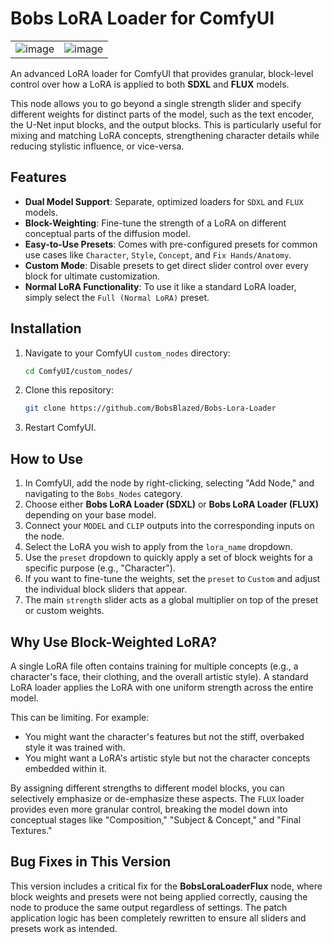 # Bobs LoRA Loader for ComfyUI

|||
|---|---|
|![image](https://github.com/user-attachments/assets/f614b579-c232-4f33-b994-f196c225edcf)|![image](https://github.com/user-attachments/assets/fca84c9b-211e-41fc-86a9-583e187cd6f1)|

An advanced LoRA loader for ComfyUI that provides granular, block-level control over how a LoRA is applied to both **SDXL** and **FLUX** models.

This node allows you to go beyond a single strength slider and specify different weights for distinct parts of the model, such as the text encoder, the U-Net input blocks, and the output blocks. This is particularly useful for mixing and matching LoRA concepts, strengthening character details while reducing stylistic influence, or vice-versa.

## Features

-   **Dual Model Support**: Separate, optimized loaders for `SDXL` and `FLUX` models.
-   **Block-Weighting**: Fine-tune the strength of a LoRA on different conceptual parts of the diffusion model.
-   **Easy-to-Use Presets**: Comes with pre-configured presets for common use cases like `Character`, `Style`, `Concept`, and `Fix Hands/Anatomy`.
-   **Custom Mode**: Disable presets to get direct slider control over every block for ultimate customization.
-   **Normal LoRA Functionality**: To use it like a standard LoRA loader, simply select the `Full (Normal LoRA)` preset.

## Installation

1.  Navigate to your ComfyUI `custom_nodes` directory:
    ```bash
    cd ComfyUI/custom_nodes/
    ```
2.  Clone this repository:
    ```bash
    git clone https://github.com/BobsBlazed/Bobs-Lora-Loader
    ```
3.  Restart ComfyUI.

## How to Use

1.  In ComfyUI, add the node by right-clicking, selecting "Add Node," and navigating to the `Bobs_Nodes` category.
2.  Choose either **Bobs LoRA Loader (SDXL)** or **Bobs LoRA Loader (FLUX)** depending on your base model.
3.  Connect your `MODEL` and `CLIP` outputs into the corresponding inputs on the node.
4.  Select the LoRA you wish to apply from the `lora_name` dropdown.
5.  Use the `preset` dropdown to quickly apply a set of block weights for a specific purpose (e.g., "Character").
6.  If you want to fine-tune the weights, set the `preset` to `Custom` and adjust the individual block sliders that appear.
7.  The main `strength` slider acts as a global multiplier on top of the preset or custom weights.

## Why Use Block-Weighted LoRA?

A single LoRA file often contains training for multiple concepts (e.g., a character's face, their clothing, and the overall artistic style). A standard LoRA loader applies the LoRA with one uniform strength across the entire model.

This can be limiting. For example:
-   You might want the character's features but not the stiff, overbaked style it was trained with.
-   You might want a LoRA's artistic style but not the character concepts embedded within it.

By assigning different strengths to different model blocks, you can selectively emphasize or de-emphasize these aspects. The `FLUX` loader provides even more granular control, breaking the model down into conceptual stages like "Composition," "Subject & Concept," and "Final Textures."

## Bug Fixes in This Version

This version includes a critical fix for the **BobsLoraLoaderFlux** node, where block weights and presets were not being applied correctly, causing the node to produce the same output regardless of settings. The patch application logic has been completely rewritten to ensure all sliders and presets work as intended.
